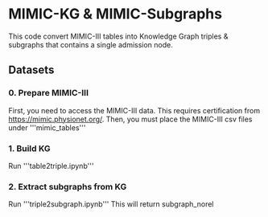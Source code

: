 # MIMIC-KG & MIMIC-Subgraphs
This code convert MIMIC-III tables into Knowledge Graph triples & subgraphs that contains a single admission node.

## Datasets
### 0. Prepare MIMIC-III
First, you need to access the MIMIC-III data. This requires certification from https://mimic.physionet.org/. 
Then, you must place the MIMIC-III csv files under '''mimic_tables''' 

### 1. Build KG 
Run '''table2triple.ipynb'''

### 2. Extract subgraphs from KG
Run '''triple2subgraph.ipynb'''
This will return subgraph_norel
